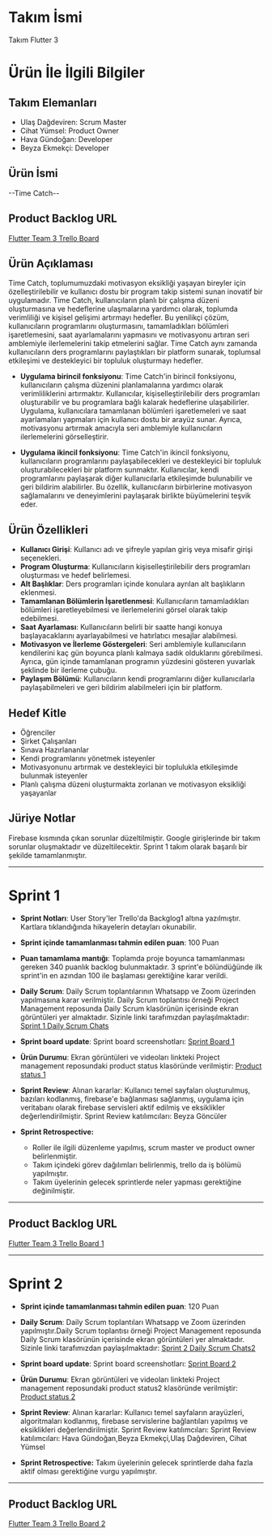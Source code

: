 # **Takım İsmi**

Takım Flutter 3

# Ürün İle İlgili Bilgiler

## Takım Elemanları
- Ulaş Dağdeviren: Scrum Master
- Cihat Yümsel: Product Owner
- Hava Gündoğan: Developer
- Beyza Ekmekçi: Developer
## Ürün İsmi

--Time Catch--

## Product Backlog URL

[Flutter Team 3 Trello Board](https://trello.com/invite/b/NU5eF4cA/ATTI2bccf2f07dab9b43b7a9898c48324eff222D5497/f-3-master-project)

## Ürün Açıklaması

Time Catch, toplumumuzdaki motivasyon eksikliği yaşayan bireyler için özelleştirilebilir ve kullanıcı dostu bir program takip sistemi sunan inovatif bir uygulamadır. Time Catch, kullanıcıların planlı bir çalışma düzeni oluşturmasına ve hedeflerine ulaşmalarına yardımcı olarak, toplumda verimliliği ve kişisel gelişimi artırmayı hedefler. Bu yenilikçi çözüm, kullanıcıların programlarını oluşturmasını, tamamladıkları bölümleri işaretlemesini, saat ayarlamalarını yapmasını ve motivasyonu artıran seri amblemiyle ilerlemelerini takip etmelerini sağlar. Time Catch aynı zamanda kullanıcıların ders programlarını paylaştıkları bir platform sunarak, toplumsal etkileşimi ve destekleyici bir topluluk oluşturmayı hedefler.

- **Uygulama birincil fonksiyonu**: Time Catch'in birincil fonksiyonu, kullanıcıların çalışma düzenini planlamalarına yardımcı olarak verimliliklerini artırmaktır. Kullanıcılar, kişiselleştirilebilir ders programları oluşturabilir ve bu programlara bağlı kalarak hedeflerine ulaşabilirler. Uygulama, kullanıcılara tamamlanan bölümleri işaretlemeleri ve saat ayarlamaları yapmaları için kullanıcı dostu bir arayüz sunar. Ayrıca, motivasyonu artırmak amacıyla seri amblemiyle kullanıcıların ilerlemelerini görselleştirir.

- **Uygulama ikincil fonksiyonu**: Time Catch'in ikincil fonksiyonu, kullanıcıların programlarını paylaşabilecekleri ve destekleyici bir topluluk oluşturabilecekleri bir platform sunmaktır. Kullanıcılar, kendi programlarını paylaşarak diğer kullanıcılarla etkileşimde bulunabilir ve geri bildirim alabilirler. Bu özellik, kullanıcıların birbirlerine motivasyon sağlamalarını ve deneyimlerini paylaşarak birlikte büyümelerini teşvik eder.
  
## Ürün Özellikleri

- **Kullanıcı Girişi**: Kullanıcı adı ve şifreyle yapılan giriş veya misafir girişi seçenekleri. 
- **Program Oluşturma**: Kullanıcıların kişiselleştirilebilir ders programları oluşturması ve hedef belirlemesi. 
- **Alt Başlıklar**: Ders programları içinde konulara ayrılan alt başlıkların eklenmesi. 
- **Tamamlanan Bölümlerin İşaretlenmesi**: Kullanıcıların tamamladıkları bölümleri işaretleyebilmesi ve ilerlemelerini görsel olarak takip edebilmesi. 
- **Saat Ayarlaması**: Kullanıcıların belirli bir saatte hangi konuya başlayacaklarını ayarlayabilmesi ve hatırlatıcı mesajlar alabilmesi. 
- **Motivasyon ve İlerleme Göstergeleri**: Seri amblemiyle kullanıcıların kendilerini kaç gün boyunca planlı kalmaya sadık olduklarını görebilmesi. Ayrıca, gün içinde tamamlanan programın yüzdesini gösteren yuvarlak şeklinde bir ilerleme çubuğu. 
- **Paylaşım Bölümü**: Kullanıcıların kendi programlarını diğer kullanıcılarla paylaşabilmeleri ve geri bildirim alabilmeleri için bir platform.

## Hedef Kitle

- Öğrenciler
- Şirket Çalışanları
- Sınava Hazırlananlar
- Kendi programlarını yönetmek isteyenler
- Motivasyonunu artırmak ve destekleyici bir toplulukla etkileşimde bulunmak isteyenler
- Planlı çalışma düzeni oluşturmakta zorlanan ve motivasyon eksikliği yaşayanlar

## Jüriye Notlar
Firebase kısmında çıkan sorunlar düzeltilmiştir. Google girişlerinde bir takım sorunlar oluşmaktadır ve düzeltilecektir. Sprint 1 takım olarak başarılı bir şekilde tamamlanmıştır.

---
# Sprint 1

- **Sprint Notları**: User Story'ler Trello'da  Backglog1 altına yazılmıştır. Kartlara tıklandığında hikayelerin detayları okunabilir. 

- **Sprint içinde tamamlanması tahmin edilen puan**: 100 Puan


- **Puan tamamlama mantığı**: Toplamda proje boyunca tamamlanması gereken 340 puanlık backlog bulunmaktadır. 3 sprint'e bölündüğünde ilk sprint'in en azından 100 ile başlaması gerektiğine karar verildi.


- **Daily Scrum**: Daily Scrum toplantılarının Whatsapp ve Zoom üzerinden yapılmasına karar verilmiştir. Daily Scrum toplantısı örneği Project Management reposunda Daily Scrum klasörünün içerisinde ekran görüntüleri yer almaktadır. Sizinle linki tarafımızdan paylaşılmaktadır: [Sprint 1 Daily Scrum Chats](https://github.com/HavaGundogan/Project-Management/tree/main/Daily%20Scrum)

- **Sprint board update**: Sprint board screenshotları: 
[Sprint Board 1](https://github.com/HavaGundogan/Project-Management/tree/main/Sprint%20Board) 


- **Ürün Durumu**: Ekran görüntüleri ve videoları linkteki Project management reposundaki product status klasöründe verilmiştir:
  [Product status 1](https://github.com/HavaGundogan/Project-Management/tree/main/product%20status)
 
- **Sprint Review**: 
Alınan kararlar: Kullanıcı temel sayfaları oluşturulmuş, bazıları kodlanmış, firebase'e bağlanması sağlanmış, uygulama için veritabanı olarak firebase servisleri aktif edilmiş ve eksiklikler değerlendirilmiştir. Sprint Review katılımcıları: Beyza Göncüler 

- **Sprint Retrospective:**
  - Roller ile ilgili düzenleme yapılmış, scrum master ve product owner belirlenmiştir.
  - Takım içindeki görev dağılımları belirlenmiş, trello da iş bölümü yapılmıştır.
  - Takım üyelerinin gelecek sprintlerde neler yapması gerektiğine değinilmiştir.
 


---

## Product Backlog URL

[Flutter Team 3 Trello Board 1](https://trello.com/b/NU5eF4cA/f-3-master-project)

---

# Sprint 2


- **Sprint içinde tamamlanması tahmin edilen puan**: 120 Puan

- **Daily Scrum**: Daily Scrum toplantıları Whatsapp ve Zoom üzerinden yapılmıştır.Daily Scrum toplantısı örneği Project Management reposunda Daily Scrum klasörünün içerisinde ekran görüntüleri yer almaktadır. Sizinle linki tarafımızdan paylaşılmaktadır: [Sprint 2 Daily Scrum Chats2](https://github.com/HavaGundogan/Project-Management/tree/main/Daily%20Scrum)

- **Sprint board update**: Sprint board screenshotları: 
[Sprint Board 2](https://github.com/HavaGundogan/Project-Management/tree/main/Sprint%20Board) 


- **Ürün Durumu**: Ekran görüntüleri ve videoları linkteki Project management reposundaki product status2 klasöründe verilmiştir:
  [Product status 2](https://github.com/HavaGundogan/Project-Management/tree/main/product%20status%202)
 
- **Sprint Review**: 
Alınan kararlar: Kullanıcı temel sayfaların arayüzleri, algoritmaları kodlanmış, firebase servislerine bağlantıları yapılmış ve eksiklikleri değerlendirilmiştir. Sprint Review katılımcıları:  Sprint Review katılımcıları: Hava Gündoğan,Beyza Ekmekçi,Ulaş Dağdeviren, Cihat Yümsel

- **Sprint Retrospective:**
  Takım üyelerinin gelecek sprintlerde daha fazla aktif olması gerektiğine vurgu yapılmıştır.


---

## Product Backlog URL

[Flutter Team 3 Trello Board 2]()
